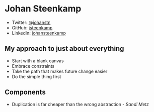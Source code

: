 
# Johan Steenkamp 

- Twitter: [@johanstn](https://twitter.com/johanstn)
- GitHub: [jsteenkamp](https://github.com/jsteenkamp)
- LinkedIn: [johansteenkamp](https://www.linkedin.com/in/johansteenkamp/)

## My approach to just about everything

- Start with a blank canvas
- Embrace constraints
- Take the path that makes future change easier
- Do the simple thing first

## Components

- Duplication is far cheaper than the wrong abstraction - *Sandi Metz*
